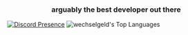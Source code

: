 <h3 align="center">arguably the best developer out there</h3>

[![Discord Presence](https://lanyard.cnrad.dev/api/272663056075456512)](https://discord.com/users/272663056075456512) ![wechselgeld's Top Languages](https://github-readme-stats.vercel.app/api/top-langs/?username=wechselgeld&theme=nord&show_icons=true&hide_border=true&layout=compact)
